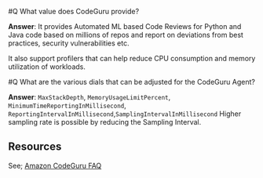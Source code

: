 #Q What value does CodeGuru provide?

**Answer**: It provides Automated ML based Code Reviews for Python and Java code based on millions of repos and report on deviations from best practices, security vulnerabilities etc.

It also support profilers that can help reduce CPU consumption and memory utilization of workloads.

#Q What are the various dials that can be adjusted for the CodeGuru Agent?

**Answer**: `MaxStackDepth`, `MemoryUsageLimitPercent`, `MinimumTimeReportingInMillisecond`, `ReportingIntervalInMillisecond`,`SamplingIntervalInMillisecond` Higher sampling rate is possible by reducing the Sampling Interval.

## Resources
See; [Amazon CodeGuru FAQ](https://aws.amazon.com/codeguru/faqs/)
